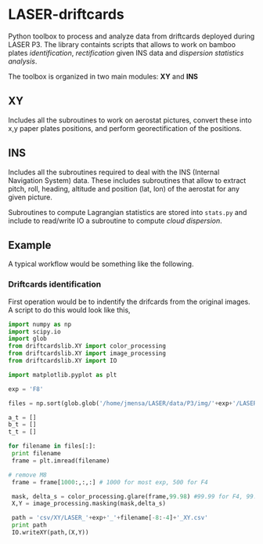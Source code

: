 # LASER-driftcards
Python toolbox to process and analyze data from driftcards deployed during LASER P3. The library containts scripts that allows to work on bamboo plates _identification_, _rectification_ given INS data and _dispersion statistics analysis_.

The toolbox is organized in two main modules: __XY__ and __INS__

## XY
Includes all the subroutines to work on aerostat pictures, convert these into x,y paper plates positions, and perform georectification of the positions.

## INS
Includes all the subroutines required to deal with the INS (Internal Navigation System) data. These includes subroutines that allow to extract pitch, roll, heading, altitude and position (lat, lon) of the aerostat for any given picture.

Subroutines to compute Lagrangian statistics are stored into `stats.py` and include to read/write IO a subroutine to compute _cloud dispersion_.

## Example
A typical workflow would be something like the following.

### Driftcards identification
First operation would be to indentify the drifcards from the original images. A script to do this would look like this,

```python
import numpy as np
import scipy.io
import glob
from driftcardslib.XY import color_processing
from driftcardslib.XY import image_processing
from driftcardslib.XY import IO

import matplotlib.pyplot as plt

exp = 'F8'

files = np.sort(glob.glob('/home/jmensa/LASER/data/P3/img/'+exp+'/LASER_'+exp+'_*.jpg'))

a_t = []
b_t = []
t_t = []

for filename in files[:]:
 print filename
 frame = plt.imread(filename)

# remove M8
 frame = frame[1000:,:,:] # 1000 for most exp, 500 for F4

 mask, delta_s = color_processing.glare(frame,99.98) #99.99 for F4, 99.98 for F8, 99.999 for F10
 X,Y = image_processing.masking(mask,delta_s)

 path = 'csv/XY/LASER_'+exp+'_'+filename[-8:-4]+'_XY.csv'
 print path
 IO.writeXY(path,(X,Y))
```
